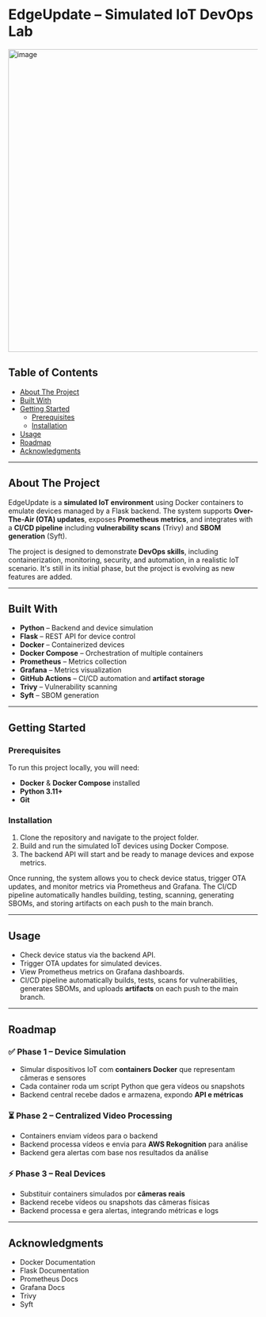 # EdgeUpdate – Simulated IoT DevOps Lab
<img width="1190" height="611" alt="image" src="https://github.com/user-attachments/assets/153ddbb7-861f-4aa8-a29b-cf52965930ae" />

## Table of Contents
- [About The Project](#about-the-project)
- [Built With](#built-with)
- [Getting Started](#getting-started)
  - [Prerequisites](#prerequisites)
  - [Installation](#installation)
- [Usage](#usage)
- [Roadmap](#roadmap)
- [Acknowledgments](#acknowledgments)

---

## About The Project

EdgeUpdate is a **simulated IoT environment** using Docker containers to emulate devices managed by a Flask backend. The system supports **Over-The-Air (OTA) updates**, exposes **Prometheus metrics**, and integrates with a **CI/CD pipeline** including **vulnerability scans** (Trivy) and **SBOM generation** (Syft).

The project is designed to demonstrate **DevOps skills**, including containerization, monitoring, security, and automation, in a realistic IoT scenario. It's still in its initial phase, but the project is evolving as new features are added.

---

## Built With

- **Python** – Backend and device simulation  
- **Flask** – REST API for device control  
- **Docker** – Containerized devices  
- **Docker Compose** – Orchestration of multiple containers  
- **Prometheus** – Metrics collection  
- **Grafana** – Metrics visualization  
- **GitHub Actions** – CI/CD automation and **artifact storage**  
- **Trivy** – Vulnerability scanning  
- **Syft** – SBOM generation  

---

## Getting Started

### Prerequisites

To run this project locally, you will need:  

- **Docker** & **Docker Compose** installed  
- **Python 3.11+**  
- **Git**  

### Installation

1. Clone the repository and navigate to the project folder.  
2. Build and run the simulated IoT devices using Docker Compose.  
3. The backend API will start and be ready to manage devices and expose metrics.  

Once running, the system allows you to check device status, trigger OTA updates, and monitor metrics via Prometheus and Grafana. The CI/CD pipeline automatically handles building, testing, scanning, generating SBOMs, and storing artifacts on each push to the main branch.

---

## Usage

- Check device status via the backend API.  
- Trigger OTA updates for simulated devices.  
- View Prometheus metrics on Grafana dashboards.  
- CI/CD pipeline automatically builds, tests, scans for vulnerabilities, generates SBOMs, and uploads **artifacts** on each push to the main branch.  

---

## Roadmap

### ✅ Phase 1 – Device Simulation
- Simular dispositivos IoT com **containers Docker** que representam câmeras e sensores  
- Cada container roda um script Python que gera vídeos ou snapshots  
- Backend central recebe dados e armazena, expondo **API e métricas**  

### ⏳ Phase 2 – Centralized Video Processing
- Containers enviam vídeos para o backend  
- Backend processa vídeos e envia para **AWS Rekognition** para análise  
- Backend gera alertas com base nos resultados da análise  

### ⚡ Phase 3 – Real Devices
- Substituir containers simulados por **câmeras reais**  
- Backend recebe vídeos ou snapshots das câmeras físicas  
- Backend processa e gera alertas, integrando métricas e logs


---

## Acknowledgments

- Docker Documentation  
- Flask Documentation  
- Prometheus Docs  
- Grafana Docs  
- Trivy  
- Syft  
